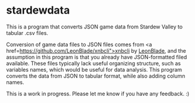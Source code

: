 # stardewdata
This is a program that converts JSON game data from Stardew Valley to tabular .csv files.

Conversion of game data files to JSON files comes from <a href=https://github.com/LeonBlade/xnbcli">xnbcli</a> by <a href="https://github.com/LeonBlade">LeonBlade</a>, and the assumption in this program is that you already have JSON-formatted filed available. These files typically lack useful organizing structure, such as variables names, which would be useful for data analysis. This program converts the data from JSON to tabular format, while also adding column names.

This is a work in progress. Please let me know if you have any feedback. :)
